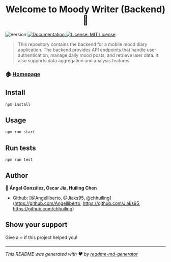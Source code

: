 <h1 align="center">Welcome to Moody Writer (Backend) 👋</h1>
<p>
  <img alt="Version" src="https://img.shields.io/badge/version-1.0.0-blue.svg?cacheSeconds=2592000" />
  <a href="https://abundant-laural-immune-angelceb-2b2d3c5a.koyeb.app/api-docs/" target="_blank">
    <img alt="Documentation" src="https://img.shields.io/badge/documentation-yes-brightgreen.svg" />
  </a>
  <a href="#" target="_blank">
    <img alt="License: MIT License" src="https://img.shields.io/badge/License-MIT License-yellow.svg" />
  </a>
</p>

> This repository contains the backend for a mobile mood diary application. The backend provides API endpoints that handle user authentication, manage daily mood posts, and retrieve user data. It also supports data aggregation and analysis features.

### 🏠 [Homepage](https://moody-writer.vercel.app/)

## Install

```sh
npm install
```

## Usage

```sh
npm run start
```

## Run tests

```sh
npm run test
```

## Author

👤 **Ángel González, Óscar Jia, Huiling Chen**

* Github: [@Angelliberto, @Jiaks95, @chhuiling](https://github.com/Angelliberto, https://github.com/Jiaks95, https://github.com/chhuiling)

## Show your support

Give a ⭐️ if this project helped you!

***
_This README was generated with ❤️ by [readme-md-generator](https://github.com/kefranabg/readme-md-generator)_
